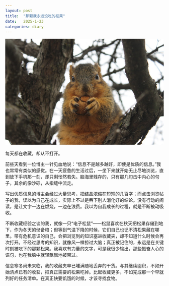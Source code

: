 ```yaml
---
layout: post
title:  "那颗我永远没吃的松果"
date:   2025-1-23
categories: diary
---
```


![](https://raw.githubusercontent.com/keke1022/picgo/main/pic/squrrel.jpg)

每天都在收藏，却从不打开。

前些天看到一位博主一针见血地说：“信息不是越多越好，即使是优质的信息。”我也常常有类似的感觉。在一天疲惫的生活过后，一坐下来就开始无止尽地浏览，直到放下手机那一刻，却只剩怅然若失。脑海里残存的，只有那几句击中内心的句子，其余的像沙砾，从指缝中流走。

写出优质信息的博主会经过大量思考，把结晶浓缩在短短的几百字；而点击浏览帖子的我，误以为自己在成长，实际上不过是吞下别人消化好的结论。没有行动的阅读，是让文字一边在燃烧，一边在浪费。我以为自我成长的过程，就是不断被动吸收。

不断收藏经验之谈的我，就像一只“电子松鼠”——松鼠喜欢在秋天把松果存储到地下，作为冬天的储备粮；但等到气温下降的时候，它们自己也记不清松果藏在哪里。带有危机意识的自己，会把浏览到的知识塞进收藏夹，却不知道什么时候会再次打开。不经过思考的知识，就像风一样掠过大脑；真正被记住的，永远是在关键时刻被吃下的那颗松果。我喜欢有力量的文字，可是我很少输出，那些振奋人心的语句，也在我脑中就轻飘飘地被带过。

信息寒冬尚未来临，我的收藏夹早已堆满随地丢弃的干货。与其继续囤积，不如开始清点已有的收获，把真正需要的松果吃掉。比起收藏更多，不如完成那一个早就列好的任务清单。在真正快要饥饿的时候，才该寻找食物。
